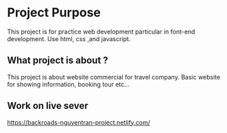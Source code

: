 # Project Purpose

This project is for practice web development particular in font-end development.
Use html, css ,and javascript.

## What project is about ?

This project is about website commercial for travel company.
Basic website for showing information, booking tour etc...

## Work on live sever
https://backroads-nguyentran-project.netlify.com/